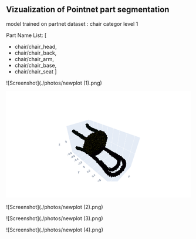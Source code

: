 ## Vizualization of Pointnet part segmentation 

model trained on partnet dataset : chair categor level 1 

Part Name List:  [
- chair/chair_head,
- chair/chair_back, 
- chair/chair_arm, 
- chair/chair_base,
- chair/chair_seat ]


![Screenshot](./photos/newplot (1).png)

![Screenshot](./photos/newplot.png) 

![Screenshot](./photos/newplot (2).png)

![Screenshot](./photos/newplot (3).png)

![Screenshot](./photos/newplot (4).png)

